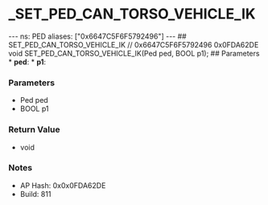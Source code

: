 # _SET_PED_CAN_TORSO_VEHICLE_IK

--- ns: PED aliases: ["0x6647C5F6F5792496"] --- ## SET_PED_CAN_TORSO_VEHICLE_IK  // 0x6647C5F6F5792496 0x0FDA62DE void SET_PED_CAN_TORSO_VEHICLE_IK(Ped ped, BOOL p1);  ## Parameters * **ped**: * **p1**:

### Parameters
* Ped ped
* BOOL p1

### Return Value
* void

### Notes
* AP Hash: 0x0x0FDA62DE
* Build: 811

